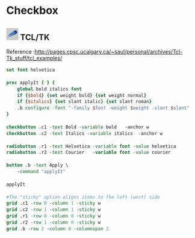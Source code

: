 # Checkbox

## ![tcltk](../../img/icn/tlctk32.png "TCL/TK") TCL/TK

Reference :http://pages.cpsc.ucalgary.ca/~saul/personal/archives/Tcl-Tk_stuff/tcl_examples/

```tcl
set font helvetica

proc applyIt { } {
    global bold italics font
    if {$bold} {set weight bold} {set weight normal}
    if {$italics} {set slant italic} {set slant roman}
    .b configure -font "-family $font -weight $weight -slant $slant"
}

checkbutton .c1 -text Bold -variable bold   -anchor w
checkbutton .c2 -text Italics -variable italics  -anchor w

radiobutton .r1 -text Helvetica -variable font -value helvetica
radiobutton .r2 -text Courier   -variable font -value courier   

button .b -text Apply \
    -command "applyIt"

applyIt

#The "sticky" option aligns items to the left (west) side
grid .c1 -row 0 -column 1 -sticky w
grid .c2 -row 1 -column 1 -sticky w
grid .r1 -row 0 -column 0 -sticky w
grid .r2 -row 1 -column 0 -sticky w
grid .b -row 2 -column 0 -columnspan 2
```

